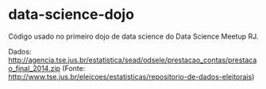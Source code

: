 # data-science-dojo

Código usado no primeiro dojo de data science do Data Science Meetup RJ.

Dados: http://agencia.tse.jus.br/estatistica/sead/odsele/prestacao_contas/prestacao_final_2014.zip (Fonte: http://www.tse.jus.br/eleicoes/estatisticas/repositorio-de-dados-eleitorais)

